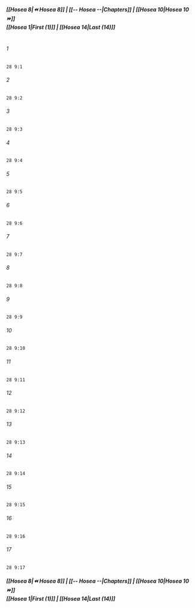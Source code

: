 
##### **[[Hosea 8|⏪ Hosea 8]] | [[-- Hosea --|Chapters]] | [[Hosea 10|Hosea 10 ⏩]]**<br>**[[Hosea 1|First (1)]] | [[Hosea 14|Last (14)]]**<br><br>

###### 1
``` verse
28 9:1
```
###### 2
``` verse
28 9:2
```
###### 3
``` verse
28 9:3
```
###### 4
``` verse
28 9:4
```
###### 5
``` verse
28 9:5
```
###### 6
``` verse
28 9:6
```
###### 7
``` verse
28 9:7
```
###### 8
``` verse
28 9:8
```
###### 9
``` verse
28 9:9
```
###### 10
``` verse
28 9:10
```
###### 11
``` verse
28 9:11
```
###### 12
``` verse
28 9:12
```
###### 13
``` verse
28 9:13
```
###### 14
``` verse
28 9:14
```
###### 15
``` verse
28 9:15
```
###### 16
``` verse
28 9:16
```
###### 17
``` verse
28 9:17
```

##### **[[Hosea 8|⏪ Hosea 8]] | [[-- Hosea --|Chapters]] | [[Hosea 10|Hosea 10 ⏩]]**<br>**[[Hosea 1|First (1)]] | [[Hosea 14|Last (14)]]**
